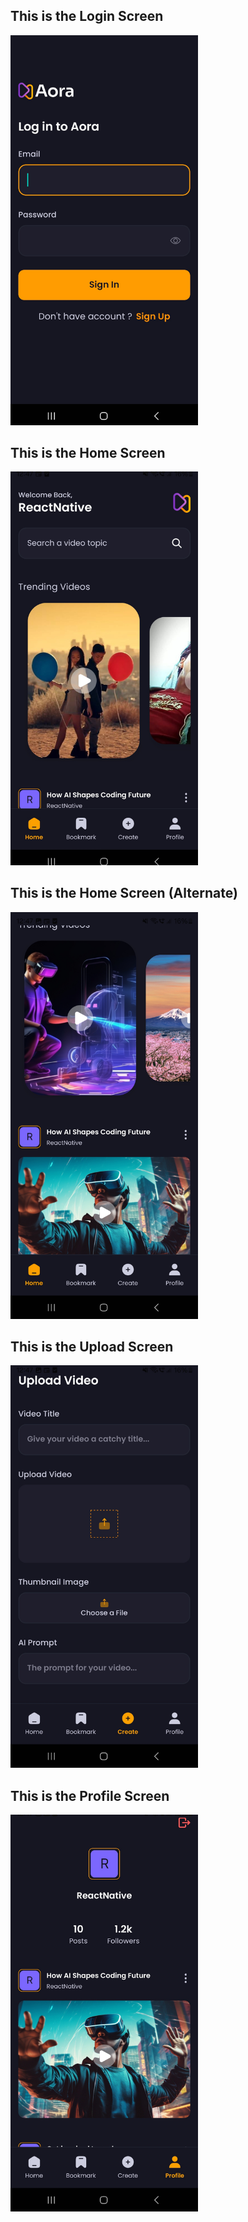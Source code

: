 ## This is the Login Screen
<img src="assets/ss/LogIn.jpg" alt="Login Screen" width="300" />

## This is the Home Screen
<img src="assets/ss/HomeScreen_1.jpg" alt="Home Screen 1" width="300" />

## This is the Home Screen (Alternate)
<img src="assets/ss/HomeScreen_2.jpg" alt="Home Screen 2" width="300" />

## This is the Upload Screen
<img src="assets/ss/upload_screen.jpg" alt="Upload Screen" width="300" />

## This is the Profile Screen
<img src="assets/ss/Profile_Screen.jpg" alt="Profile Screen" width="300" />
